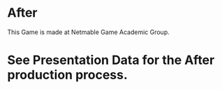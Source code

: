 # After
This Game is made at Netmable Game Academic Group.

# See Presentation Data for the After production process.
